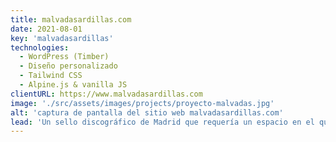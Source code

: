 ```yaml
---
title: malvadasardillas.com
date: 2021-08-01
key: 'malvadasardillas'
technologies:
  - WordPress (Timber)
  - Diseño personalizado
  - Tailwind CSS
  - Alpine.js & vanilla JS
clientURL: https://www.malvadasardillas.com
image: './src/assets/images/projects/proyecto-malvadas.jpg'
alt: 'captura de pantalla del sitio web malvadasardillas.com'
lead: 'Un sello discográfico de Madrid que requería un espacio en el que mostrar la actividad de sus artistas a modo de revista cultural. Tanto el sello como sus proyectos musicales tienen mucha personalidad y un estilo propio, por lo que el diseño web debía adaptarse a ellos y captar su esencia.'
---
```

